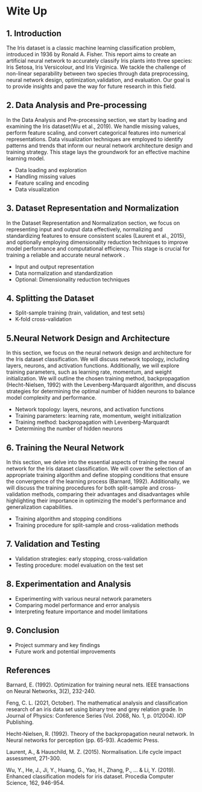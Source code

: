 # Wite Up

## 1. Introduction

The Iris dataset is a classic machine learning classification problem, introduced in 1936 by Ronald A.
Fisher. This report aims to create an artificial neural network to accurately classify Iris plants into
three species: Iris Setosa, Iris Versicolour, and Iris Virginica. We tackle the challenge of non-linear
separability between two species through data preprocessing, neural network design, optimization,validation,
and evaluation. Our goal is to provide insights and pave the way for future research in this field.

## 2. Data Analysis and Pre-processing

In the Data Analysis and Pre-processing section, we start by loading and examining the Iris dataset(Wu et al., 2019).
We handle missing values, perform feature scaling, and convert categorical features into numerical representations.
Data visualization techniques are employed to identify patterns and trends that inform our neural network architecture
design and training strategy. This stage lays the groundwork for an effective machine learning model.

- Data loading and exploration
- Handling missing values
- Feature scaling and encoding
- Data visualization

## 3. Dataset Representation and Normalization

In the Dataset Representation and Normalization section, we focus on representing input and output data effectively,
normalizing and standardizing features to ensure consistent scales (Laurent et al., 2015), and optionally employing
dimensionality reduction techniques to improve model performance and computational efficiency. This stage is crucial
for training a reliable and accurate neural network .

- Input and output representation
- Data normalization and standardization
- Optional: Dimensionality reduction techniques

## 4. Splitting the Dataset

- Split-sample training (train, validation, and test sets)
- K-fold cross-validation

## 5.Neural Network Design and Architecture

In this section, we focus on the neural network design and architecture for the Iris dataset classification. We will
discuss network topology, including layers, neurons, and activation functions. Additionally, we will explore training
parameters, such as learning rate, momentum, and weight initialization. We will outline the chosen training method,
backpropagation (Hecht-Nielsen, 1992) with the Levenberg-Marquardt algorithm, and discuss strategies for determining
the optimal number of hidden neurons to balance model complexity and performance.

- Network topology: layers, neurons, and activation functions
- Training parameters: learning rate, momentum, weight initialization
- Training method: backpropagation with Levenberg-Marquardt
- Determining the number of hidden neurons

## 6. Training the Neural Network

In this section, we delve into the essential aspects of training the neural network for the Iris dataset classification.
We will cover the selection of an appropriate training algorithm and define stopping conditions that ensure the convergence
of the learning process (Barnard, 1992). Additionally, we will discuss the training procedures for both split-sample and
cross-validation methods, comparing their advantages and disadvantages while highlighting their importance in optimizing
the model's performance and generalization capabilities.

- Training algorithm and stopping conditions
- Training procedure for split-sample and cross-validation methods

## 7. Validation and Testing

- Validation strategies: early stopping, cross-validation
- Testing procedure: model evaluation on the test set

## 8. Experimentation and Analysis

- Experimenting with various neural network parameters
- Comparing model performance and error analysis
- Interpreting feature importance and model limitations

## 9. Conclusion

- Project summary and key findings
- Future work and potential improvements

## References

Barnard, E. (1992). Optimization for training neural nets. IEEE transactions on Neural Networks, 3(2), 232-240.

Feng, C. L. (2021, October). The mathematical analysis and classification research of an iris data set using binary tree and grey relation grade. In Journal of Physics: Conference Series (Vol. 2068, No. 1, p. 012004). IOP Publishing.

Hecht-Nielsen, R. (1992). Theory of the backpropagation neural network. In Neural networks for perception (pp. 65-93). Academic Press.

Laurent, A., & Hauschild, M. Z. (2015). Normalisation. Life cycle impact assessment, 271-300.

Wu, Y., He, J., Ji, Y., Huang, G., Yao, H., Zhang, P., ... & Li, Y. (2019). Enhanced classification models for iris dataset. Procedia Computer Science, 162, 946-954.
